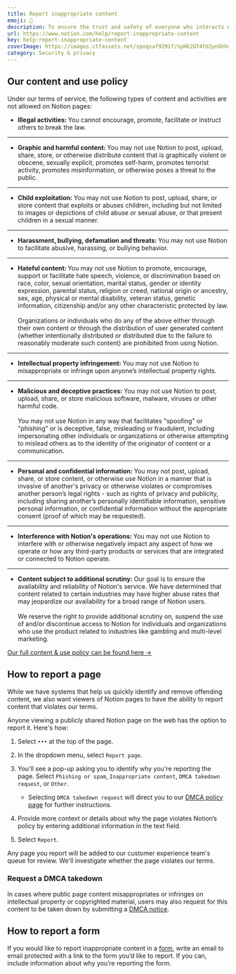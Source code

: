 ```yaml
---
title: Report inappropriate content
emoji: 🚨
description: To ensure the trust and safety of everyone who interacts with Notion public pages, we prohibit them from containing content that violates our terms of service. Anyone viewing public pages can report inappropriate content 🚨
url: https://www.notion.com/help/report-inappropriate-content
key: help:report-inappropriate-content
coverImage: https://images.ctfassets.net/spoqsaf9291f/spHk2GT4tU2ynGhhdEO9N/cd902d50b296cb5d16a18aa928634012/Report_inappropriate_content_-_hero.png
category: Security & privacy
---
```


## Our content and use policy

Under our terms of service, the following types of content and activities are not allowed on Notion pages:

* **Illegal activities:&#x20;**&#x59;ou cannot encourage, promote, facilitate or instruct others to break the law.

***

* **Graphic and harmful content:&#x20;**&#x59;ou may not use Notion to post, upload, share, store, or otherwise distribute content that is graphically violent or obscene, sexually explicit, promotes self-harm, promotes terrorist activity, promotes misinformation, or otherwise poses a threat to the public.

***

* **Child exploitation:&#x20;**&#x59;ou may not use Notion to post, upload, share, or store content that exploits or abuses children, including but not limited to images or depictions of child abuse or sexual abuse, or that present children in a sexual manner.

***

* **Harassment, bullying, defamation and threats:&#x20;**&#x59;ou may not use Notion to facilitate abusive, harassing, or bullying behavior.

***

* **Hateful content:&#x20;**&#x59;ou may not use Notion to promote, encourage, support or facilitate hate speech, violence, or discrimination based on race, color, sexual orientation, marital status, gender or identity expression, parental status, religion or creed, national origin or ancestry, sex, age, physical or mental disability, veteran status, genetic information, citizenship and/or any other characteristic protected by law.\
  \
  Organizations or individuals who do any of the above either through their own content or through the distribution of user generated content (whether intentionally distributed or distributed due to the failure to reasonably moderate such content) are prohibited from using Notion.

***

* **Intellectual property infringement:&#x20;**&#x59;ou may not use Notion to misappropriate or infringe upon anyone’s intellectual property rights.

***

* **Malicious and deceptive practices:&#x20;**&#x59;ou may not use Notion to post, upload, share, or store malicious software, malware, viruses or other harmful code.\
  \
  You may not use Notion in any way that facilitates "spoofing" or "phishing" or is deceptive, false, misleading or fraudulent, including impersonating other individuals or organizations or otherwise attempting to mislead others as to the identity of the originator of content or a communication.

***

* **Personal and confidential information:&#x20;**&#x59;ou may not post, upload, share, or store content, or otherwise use Notion in a manner that is invasive of another's privacy or otherwise violates or compromises another person’s legal rights - such as rights of privacy and publicity, including sharing another’s personally identifiable information, sensitive personal information, or confidential information without the appropriate consent (proof of which may be requested).

***

* **Interference with Notion's operations:&#x20;**&#x59;ou may not use Notion to interfere with or otherwise negatively impact any aspect of how we operate or how any third-party products or services that are integrated or connected to Notion operate.

***

* **Content subject to additional scrutiny:&#x20;**&#x4F;ur goal is to ensure the availability and reliability of Notion's service. We have determined that content related to certain industries may have higher abuse rates that may jeopardize our availability for a broad range of Notion users.\
  \
  We reserve the right to provide additional scrutiny on, suspend the use of and/or discontinue access to Notion for individuals and organizations who use the product related to industries like gambling and multi-level marketing.

[Our full content & use policy can be found here →](https://www.notion.com/Content-Use-Policy-1b9a773d5583486cb5c1d39a8d777a55) 

## How to report a page

While we have systems that help us quickly identify and remove offending content, we also want viewers of Notion pages to have the ability to report content that violates our terms.

Anyone viewing a publicly shared Notion page on the web has the option to report it. Here's how:

1. Select `•••` at the top of the page.

2. In the dropdown menu, select `Report page`.

3. You'll see a pop-up asking you to identify why you're reporting the page. Select `Phishing or spam`, `Inappropriate content`, `DMCA takedown request`, or `Other`.

   * Selecting `DMCA takedown request` will direct you to our [DMCA policy page](https://notion.notion.site/DMCA-Policy-69d880bd37fe496a9b7c64ccc65e024d) for further instructions.

4. Provide more context or details about why the page violates Notion’s policy by entering additional information in the text field.

5. Select `Report`.

Any page you report will be added to our customer experience team's queue for review. We'll investigate whether the page violates our terms.

### Request a DMCA takedown

In cases where public page content misappropriates or infringes on intellectual property or copyrighted material, users may also request for this content to be taken down by submitting a [DMCA notice](https://www.notion.com/notion/DMCA-Policy-69d880bd37fe496a9b7c64ccc65e024d).

## How to report a form

If you would like to report inappropriate content in a [form](https://www.notion.com/help/forms), write an email to email protected with a link to the form you’d like to report. If you can, include information about why you’re reporting the form.
